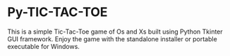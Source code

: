 # Py-TIC-TAC-TOE
This is a simple Tic-Tac-Toe game of Os and Xs built using Python Tkinter GUI framework. Enjoy the game with the standalone installer or portable executable for Windows.
